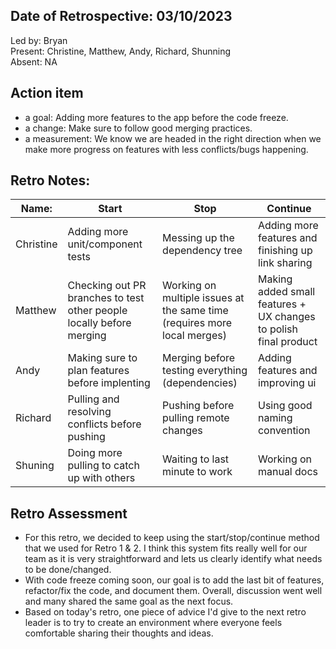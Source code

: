 ## Date of Retrospective: 03/10/2023

Led by: Bryan <br>
Present: Christine, Matthew, Andy, Richard, Shunning <br>
Absent: NA <br>

## Action item

* a goal: Adding more features to the app before the code freeze.
* a change: Make sure to follow good merging practices.
* a measurement: We know we are headed in the right direction when we make more progress on features with less conflicts/bugs happening.

## Retro Notes:

| Name:     | Start                                      | Stop                                                               | Continue                                                                  |
|-----------|--------------------------------------------|--------------------------------------------------------------------|---------------------------------------------------------------------------|
| Christine | Adding more unit/component tests | Messing up the dependency tree | Adding more features and finishing up link sharing |
| Matthew   | Checking out PR branches to test other people locally before merging | Working on multiple issues at the same time (requires more local merges) | Making added small features + UX changes to polish final product |
| Andy     | Making sure to plan features before implenting | Merging before testing everything (dependencies) | Adding features and improving ui |
| Richard   | Pulling and resolving conflicts before pushing | Pushing before pulling remote changes | Using good naming convention |
| Shuning   | Doing more pulling to catch up with others | Waiting to last minute to work | Working on manual docs |

## Retro Assessment
* For this retro, we decided to keep using the start/stop/continue method that we used for Retro 1 & 2. I think this system fits really well for our team as it is very straightforward and lets us clearly identify what needs to be done/changed.
* With code freeze coming soon, our goal is to add the last bit of features, refactor/fix the code, and document them. Overall, discussion went well and many shared the same goal as the next focus.
* Based on today's retro, one piece of advice I'd give to the next retro leader is to try to create an environment where everyone feels comfortable sharing their thoughts and ideas.
